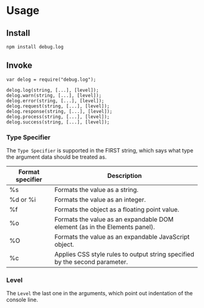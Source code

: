 # Usage
## Install
```
npm install debug.log
```

## Invoke
```
var delog = require("debug.log");

delog.log(string, [...], [level]);
delog.warn(string, [...], [level]);
delog.error(string, [...], [level]);
delog.request(string, [...], [level]);
delog.response(string, [...], [level]);
delog.process(string, [...], [level]);
delog.success(string, [...], [level]);

```

### Type Specifier
The `Type Specifier` is supported in the FIRST string, which says what type the argument data should be treated as.

 |Format specifier	|Description
 |------------------|-----------|
 |%s|               Formats the value as a string.
 |%d or %i|         Formats the value as an integer.
 |%f|               Formats the object as a floating point value.
 |%o|               Formats the value as an expandable DOM element (as in the Elements panel).
 |%O|               Formats the value as an expandable JavaScript object.
 |%c|               Applies CSS style rules to output string specified by the second parameter.

### Level
The `Level` the last one in the arguments, which point out indentation of the console line.

